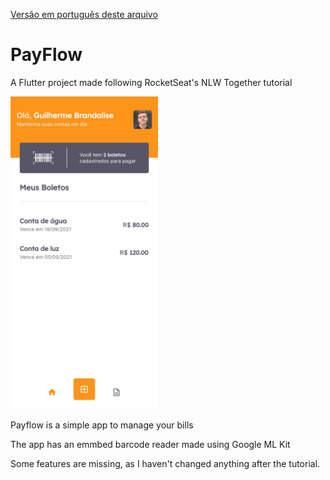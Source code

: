 [Versão em português deste arquivo](https://github.com/guibrandalisee/PayflowNLW/blob/master/READMEPT.md)

# PayFlow

A Flutter project made following RocketSeat's NLW Together tutorial

<img src="https://github.com/guibrandalisee/PayflowNLW/blob/master/ReadMeImages/PayFlow.jpg?raw=true" height="500">

Payflow is a simple app to manage your bills

The app has an emmbed barcode reader made using Google ML Kit

Some features are missing, as I haven't changed anything after the tutorial.
